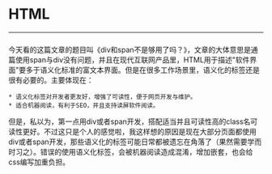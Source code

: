 # HTML

---

### 

    
  今天看的这篇文章的题目叫《div和span不是够用了吗？》，文章的大体意思是通篇使用span与div没有问题，并且在现代互联网产品里，HTML用于描述"软件界面"要多于语义化标准的富文本界面。但是在很多工作场景里，语义化的标签还是很有必要的。主要体现在：

    * 语义化标签对开发者更友好，增强了可读性，便于网页开发与维护。
    * 适合机器阅读，有利于SEO，并且支持读屏软件阅读。

但是，私以为，第一点用div或者span开发，搭配适当并且可读性高的class名可读性更好。不过这只是个人的感觉啦，我这样想的原因是现在大部分页面都使用div或者span开发，那些语义化的标签可能日常都被遗忘在角落了（果然需要学而时习之）。错误的使用语义化标签，会被机器阅读造成混淆，增加嵌套，也会给css编写加重负担。 
    





